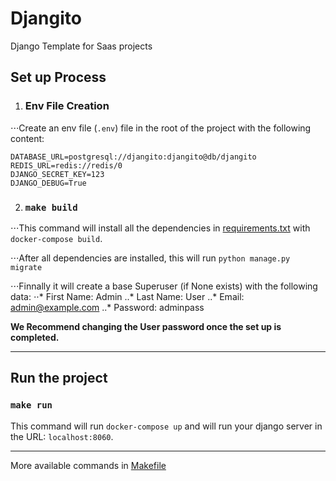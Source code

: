 # Djangito

Django Template for Saas projects

## Set up Process

1. ### Env File Creation
⋅⋅⋅Create an env file (`.env`) file in the root of the project with the following content:

```
DATABASE_URL=postgresql://djangito:djangito@db/djangito
REDIS_URL=redis://redis/0
DJANGO_SECRET_KEY=123
DJANGO_DEBUG=True
```

2. ### `make build`

⋅⋅⋅This command will install all the dependencies in [requirements.txt](requirements.txt) with `docker-compose build`.

⋅⋅⋅After all dependencies are installed, this will run `python manage.py migrate`

⋅⋅⋅Finnally it will create a base Superuser (if None exists) with the following data:
⋅⋅* First Name: Admin
..* Last Name: User
..* Email: admin@example.com
..* Password: adminpass

**We Recommend changing the User password once the set up is completed.**

---

## Run the project

### `make run`

This command will run `docker-compose up` and will run your django server in the URL: `localhost:8060`.

---

More available commands in [Makefile](Makefile)
